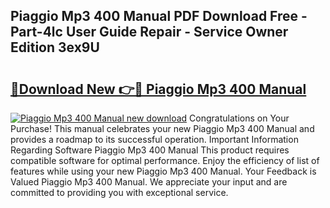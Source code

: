 ## Piaggio Mp3 400 Manual PDF Download Free - Part-4lc User Guide Repair - Service Owner Edition 3ex9U

# <h2><a href="http://cf16305.oget.top/?id=Piaggio+Mp3+400+Manual">🔗Download New 👉🔴 Piaggio Mp3 400 Manual</a></h2>

[![Piaggio Mp3 400 Manual new download](https://i.imgur.com/5g1atiW.png)](http://cf16305.oget.top/?id=Piaggio+Mp3+400+Manual)
Congratulations on Your Purchase! This manual celebrates your new Piaggio Mp3 400 Manual and provides a roadmap to its successful operation. Important Information Regarding Software Piaggio Mp3 400 Manual This product requires compatible software for optimal performance. Enjoy the efficiency of list of features while using your new Piaggio Mp3 400 Manual. Your Feedback is Valued Piaggio Mp3 400 Manual. We appreciate your input and are committed to providing you with exceptional service.
